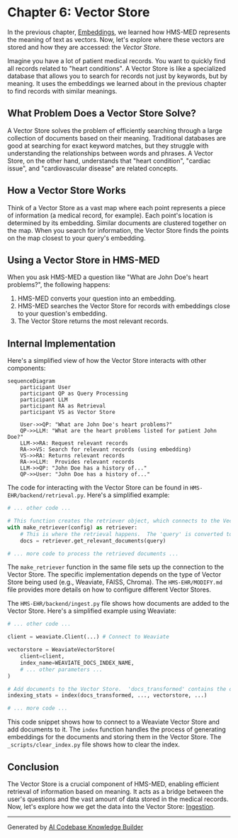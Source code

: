 # Chapter 6: Vector Store

In the previous chapter, [Embeddings](05_embeddings.md), we learned how HMS-MED represents the meaning of text as vectors. Now, let's explore where these vectors are stored and how they are accessed: the *Vector Store*.

Imagine you have a lot of patient medical records.  You want to quickly find all records related to "heart conditions".  A Vector Store is like a specialized database that allows you to search for records not just by keywords, but by meaning.  It uses the embeddings we learned about in the previous chapter to find records with similar meanings.

## What Problem Does a Vector Store Solve?

A Vector Store solves the problem of efficiently searching through a large collection of documents based on their meaning.  Traditional databases are good at searching for exact keyword matches, but they struggle with understanding the relationships between words and phrases.  A Vector Store, on the other hand, understands that "heart condition", "cardiac issue", and "cardiovascular disease" are related concepts.

## How a Vector Store Works

Think of a Vector Store as a vast map where each point represents a piece of information (a medical record, for example).  Each point's location is determined by its embedding.  Similar documents are clustered together on the map.  When you search for information, the Vector Store finds the points on the map closest to your query's embedding.

## Using a Vector Store in HMS-MED

When you ask HMS-MED a question like "What are John Doe's heart problems?", the following happens:

1. HMS-MED converts your question into an embedding.
2. HMS-MED searches the Vector Store for records with embeddings close to your question's embedding.
3. The Vector Store returns the most relevant records.

## Internal Implementation

Here's a simplified view of how the Vector Store interacts with other components:

```mermaid
sequenceDiagram
    participant User
    participant QP as Query Processing
    participant LLM
    participant RA as Retrieval
    participant VS as Vector Store

    User->>QP: "What are John Doe's heart problems?"
    QP->>LLM: "What are the heart problems listed for patient John Doe?"
    LLM->>RA: Request relevant records
    RA->>VS: Search for relevant records (using embedding)
    VS->>RA: Returns relevant records
    RA->>LLM:  Provides relevant records
    LLM->>QP: "John Doe has a history of..."
    QP->>User: "John Doe has a history of..."
```

The code for interacting with the Vector Store can be found in `HMS-EHR/backend/retrieval.py`.  Here's a simplified example:

```python
# ... other code ...

# This function creates the retriever object, which connects to the Vector Store.
with make_retriever(config) as retriever:
    # This is where the retrieval happens.  The 'query' is converted to an embedding.
    docs = retriever.get_relevant_documents(query)

# ... more code to process the retrieved documents ...
```

The `make_retriever` function in the same file sets up the connection to the Vector Store.  The specific implementation depends on the type of Vector Store being used (e.g., Weaviate, FAISS, Chroma).  The `HMS-EHR/MODIFY.md` file provides more details on how to configure different Vector Stores.

The `HMS-EHR/backend/ingest.py` file shows how documents are added to the Vector Store.  Here's a simplified example using Weaviate:

```python
# ... other code ...

client = weaviate.Client(...) # Connect to Weaviate

vectorstore = WeaviateVectorStore(
    client=client,
    index_name=WEAVIATE_DOCS_INDEX_NAME,
    # ... other parameters ...
)

# Add documents to the Vector Store.  'docs_transformed' contains the documents and their metadata.
indexing_stats = index(docs_transformed, ..., vectorstore, ...)

# ... more code ...
```

This code snippet shows how to connect to a Weaviate Vector Store and add documents to it.  The `index` function handles the process of generating embeddings for the documents and storing them in the Vector Store.  The `_scripts/clear_index.py` file shows how to clear the index.

## Conclusion

The Vector Store is a crucial component of HMS-MED, enabling efficient retrieval of information based on meaning.  It acts as a bridge between the user's questions and the vast amount of data stored in the medical records. Now, let's explore how we get the data into the Vector Store: [Ingestion](07_ingestion.md).


---

Generated by [AI Codebase Knowledge Builder](https://github.com/The-Pocket/Tutorial-Codebase-Knowledge)